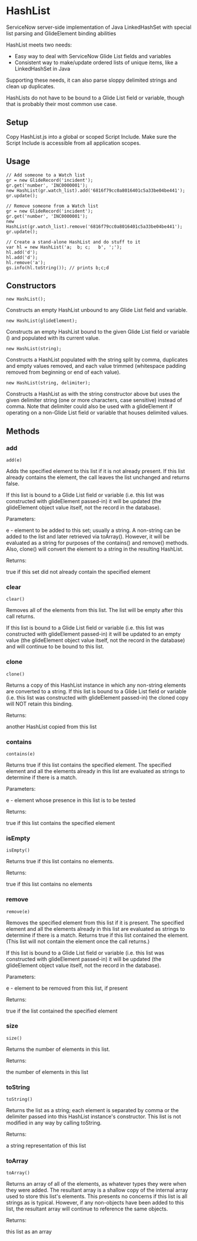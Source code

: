 # HashList
ServiceNow server-side implementation of Java LinkedHashSet with special list parsing and GlideElement binding abilities

HashList meets two needs:
* Easy way to deal with ServiceNow Glide List fields and variables
* Consistent way to make/update ordered lists of unique items, like a LinkedHashSet in Java

Supporting these needs, it can also parse sloppy delimited strings and clean up duplicates.

HashLists do not have to be bound to a Glide List field or variable, though that is probably their most common use case.

## Setup
Copy HashList.js into a global or scoped Script Include. Make sure the Script Include is accessible from all application scopes.

## Usage
   
    // Add someone to a Watch list
    gr = new GlideRecord('incident');
    gr.get('number', 'INC0000001');
    new HashList(gr.watch_list).add('6816f79cc0a8016401c5a33be04be441'); 
    gr.update();

    // Remove someone from a Watch list
    gr = new GlideRecord('incident');
    gr.get('number', 'INC0000001');
    new HashList(gr.watch_list).remove('6816f79cc0a8016401c5a33be04be441');
    gr.update();
    
    // Create a stand-alone HashList and do stuff to it
    var hl = new HashList('a;  b; c;   b', ';');
    hl.add('d');
    hl.add('d');
    hl.remove('a');
    gs.info(hl.toString()); // prints b;c;d

## Constructors

    new HashList();
    
Constructs an empty HashList unbound to any Glide List field and variable.

    new HashList(glideElement);
    
Constructs an empty HashList bound to the given Glide List field or variable () and populated with its current value.

    new HashList(string);

Constructs a HashList populated with the string split by comma, duplicates and empty values removed, and each value trimmed (whitespace padding removed from beginning or end of each value).

    new HashList(string, delimiter);
    
Constructs a HashList as with the string constructor above but uses the given delimiter string (one or more characters, case sensitive) instead of comma. Note that delimiter could also be used with a glideElement if operating on a non-Glide List field or variable that houses delimited values.

## Methods

### add
    add(e)
    
Adds the specified element to this list if it is not already present. If this list already contains the element, the call leaves the list unchanged and returns false.

If this list is bound to a Glide List field or variable (i.e. this list was constructed with glideElement passed-in) it will be updated (the glideElement object value itself, not the record in the database).

Parameters:

e - element to be added to this set; usually a string. A non-string can be added to the list and later retrieved via toArray(). However, it will be evaluated as a string for purposes of the contains() and remove() methods. Also, clone() will convert the element to a string in the resulting HashList.

Returns:

true if this set did not already contain the specified element

### clear
    clear()
    
Removes all of the elements from this list. The list will be empty after this call returns.

If this list is bound to a Glide List field or variable (i.e. this list was constructed with glideElement passed-in) it will be updated to an empty value (the glideElement object value itself, not the record in the database) and will continue to be bound to this list.

### clone
    clone()
    
Returns a copy of this HashList instance in which any non-string elements are converted to a string. If this list is bound to a Glide List field or variable (i.e. this list was constructed with glideElement passed-in) the cloned copy will NOT retain this binding.

Returns:

another HashList copied from this list

### contains
    contains(e)
    
Returns true if this list contains the specified element. The specified element and all the elements already in this list are evaluated as strings to determine if there is a match.

Parameters:

e - element whose presence in this list is to be tested

Returns:

true if this list contains the specified element

### isEmpty
    isEmpty()

Returns true if this list contains no elements.

Returns:

true if this list contains no elements

### remove
    remove(e)
    
Removes the specified element from this list if it is present. The specified element and all the elements already in this list are evaluated as strings to determine if there is a match. Returns true if this list contained the element. (This list will not contain the element once the call returns.)

If this list is bound to a Glide List field or variable (i.e. this list was constructed with glideElement passed-in) it will be updated (the glideElement object value itself, not the record in the database).

Parameters:

e - element to be removed from this list, if present

Returns:

true if the list contained the specified element

### size
    size()

Returns the number of elements in this list.

Returns:

the number of elements in this list

### toString
    toString()
    
Returns the list as a string; each element is separated by comma or the delimiter passed into this HashList instance's constructor. This list is not modified in any way by calling toString.

Returns:

a string representation of this list

### toArray
    toArray()
    
Returns an array of all of the elements, as whatever types they were when they were added. The resultant array is a shallow copy of the internal array used to store this list's elements. This presents no concerns if this list is all strings as is typical. However, if any non-objects have been added to this list, the resultant array will continue to reference the same objects.

Returns:

this list as an array

